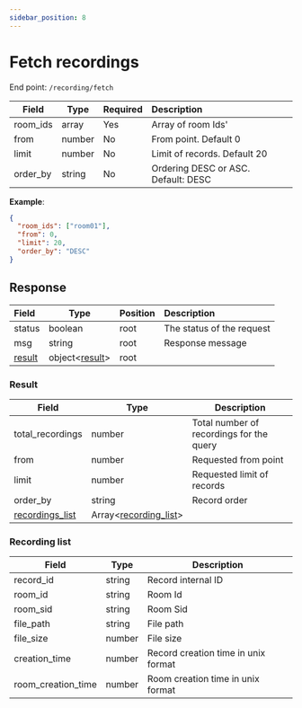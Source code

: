 ```yaml
---
sidebar_position: 8
---
```

# Fetch recordings

End point: `/recording/fetch`


| Field    | Type   | Required | Description                         |   |
| ---------- | -------- | ---------- | :------------------------------------ | --- |
| room_ids | array  | Yes      | Array of room Ids'                  |   |
| from     | number | No       | From point. Default 0               |   |
| limit    | number | No       | Limit of records. Default 20        |   |
| order_by | string | No       | Ordering DESC or ASC. Default: DESC |   |

**Example**:

```json
{
  "room_ids": ["room01"],
  "from": 0,
  "limit": 20,
  "order_by": "DESC"
}
```

## Response


| Field             | Type                      | Position | Description               |
| :------------------ | --------------------------- | ---------- | :-------------------------- |
| status            | boolean                   | root     | The status of the request |
| msg               | string                    | root     | Response message          |
| [result](#result) | object<[result](#result)> | root     |                           |

### Result


| Field                              | Type                                     | Description                              |
| ------------------------------------ | ------------------------------------------ | ------------------------------------------ |
| total_recordings                   | number                                   | Total number of recordings for the query |
| from                               | number                                   | Requested from point                     |
| limit                              | number                                   | Requested limit of records               |
| order_by                           | string                                   | Record order                             |
| [recordings_list](#recording-list) | Array<[recording_list](#recording-list)> |                                          |

### Recording list


| Field              | Type   | Description                         |
| -------------------- | -------- | ------------------------------------- |
| record_id          | string | Record internal ID                  |
| room_id            | string | Room Id                             |
| room_sid           | string | Room Sid                            |
| file_path          | string | File path                           |
| file_size          | number | File size                           |
| creation_time      | number | Record creation time in unix format |
| room_creation_time | number | Room creation time in unix format   |
